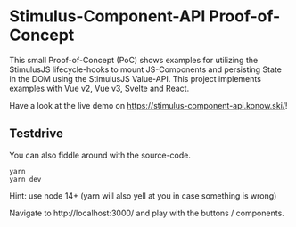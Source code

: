 # Stimulus-Component-API Proof-of-Concept

This small Proof-of-Concept (PoC) shows examples for utilizing the StimulusJS lifecycle-hooks to mount JS-Components and persisting State in the DOM using the StimulusJS Value-API. This project implements examples with Vue v2, Vue v3, Svelte and React.

Have a look at the live demo on https://stimulus-component-api.konow.ski/!

## Testdrive
You can also fiddle around with the source-code.

```
yarn
yarn dev
```
Hint: use node 14+ (yarn will also yell at you in case something is wrong)

Navigate to http://localhost:3000/ and play with the buttons / components.